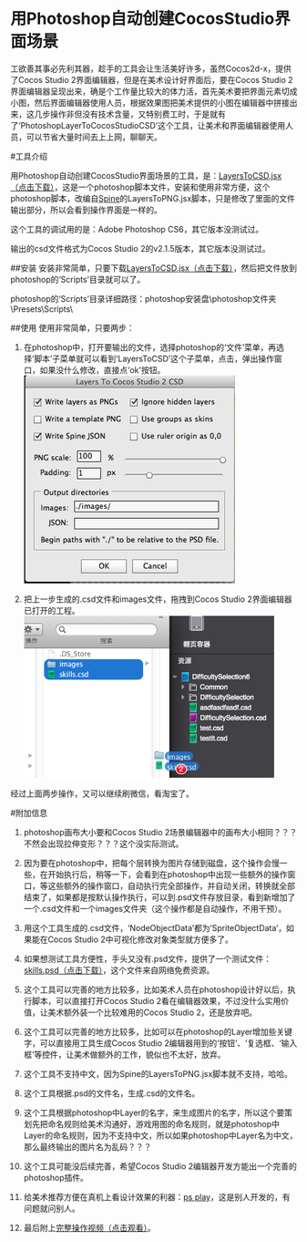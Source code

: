# 用Photoshop自动创建CocosStudio界面场景

工欲善其事必先利其器，趁手的工具会让生活美好许多，虽然Cocos2d-x，提供了Cocos Studio 2界面编辑器，但是在美术设计好界面后，要在Cocos Studio 2界面编辑器呈现出来，确是个工作量比较大的体力活，首先美术要把界面元素切成小图，然后界面编辑器使用人员，根据效果图把美术提供的小图在编辑器中拼接出来，这几步操作非但没有技术含量，又特别费工时，于是就有了‘PhotoshopLayerToCocosStudioCSD’这个工具，让美术和界面编辑器使用人员，可以节省大量时间去上上网，聊聊天。

#工具介绍

用Photoshop自动创建CocosStudio界面场景的工具，是：[LayersToCSD.jsx（点击下载）](https://github.com/sunjianhua/PhotoshopLayerToCocosStudioCSD/releases/download/1.0/LayersToCSD.jsx)，这是一个photoshop脚本文件，安装和使用非常方便，这个photoshop脚本，改编自[Spine](www.esotericsoftware.com)的LayersToPNG.jsx脚本，只是修改了里面的文件输出部分，所以会看到操作界面是一样的。

这个工具的调试用的是：Adobe Photoshop CS6，其它版本没测试过。

输出的csd文件格式为Cocos Studio 2的v2.1.5版本，其它版本没测试过。

##安装
安装非常简单，只要下载[LayersToCSD.jsx（点击下载）](https://github.com/sunjianhua/PhotoshopLayerToCocosStudioCSD/releases/download/1.0/LayersToCSD.jsx)，然后把文件放到photoshop的‘Scripts’目录就可以了。

photoshop的‘Scripts’目录详细路径：photoshop安装盘\photoshop文件夹\Presets\Scripts\

##使用
使用非常简单，只要两步：

1. 在photoshop中，打开要输出的文件，选择photoshop的‘文件’菜单，再选择‘脚本’子菜单就可以看到‘LayersToCSD’这个子菜单，点击，弹出操作窗口，如果没什么修改，直接点‘ok'按钮。</br>![image](README/show1.png)

2. 把上一步生成的.csd文件和images文件，拖拽到Cocos Studio 2界面编辑器已打开的工程。</br>![image](README/show2.png)

经过上面两步操作，又可以继续刷微信，看淘宝了。

#附加信息
1. photoshop画布大小要和Cocos Studio 2场景编辑器中的画布大小相同？？？不然会出现拉伸变形？？？这个没实际测试。

2. 因为要在photoshop中，把每个层转换为图片存储到磁盘，这个操作会慢一些，在开始执行后，稍等一下，会看到在photoshop中出现一些额外的操作窗口，等这些额外的操作窗口，自动执行完全部操作，并自动关闭，转换就全部结束了，如果都是按默认操作执行，可以到.psd文件存放目录，看到新增加了一个.csd文件和一个images文件夹（这个操作都是自动操作，不用干预）。

3. 用这个工具生成的.csd文件，‘NodeObjectData’都为’SpriteObjectData‘，如果能在Cocos Studio 2中可视化修改对象类型就方便多了。

4. 如果想测试工具方便性，手头又没有.psd文件，提供了一个测试文件：[skills.psd（点击下载）](https://github.com/sunjianhua/PhotoshopLayerToCocosStudioCSD/blob/master/skills.psd)，这个文件来自网络免费资源。

5. 这个工具可以完善的地方比较多，比如美术人员在photoshop设计好以后，执行脚本，可以直接打开Cocos Studio 2看在编辑器效果，不过没什么实用价值，让美术额外装一个比较难用的Cocos Studio 2，还是放弃吧。

6. 这个工具可以完善的地方比较多，比如可以在photoshop的Layer增加些关键字，可以直接用工具生成Cocos Studio 2编辑器用到的‘按钮’、‘复选框、‘输入框’等控件，让美术做额外的工作，貌似也不太好，放弃。

7. 这个工具不支持中文，因为Spine的LayersToPNG.jsx脚本就不支持，哈哈。

8. 这个工具根据.psd的文件名，生成.csd的文件名。

9. 这个工具根据photoshop中Layer的名字，来生成图片的名字，所以这个要策划先把命名规则给美术沟通好，游戏用图的命名规则，就是photoshop中Layer的命名规则，因为不支持中文，所以如果photoshop中Layer名为中文，那么最终输出的图片名为乱码？？？

10. 这个工具可能没后续完善，希望Cocos Studio 2编辑器开发方能出一个完善的photoshop插件。

11. 给美术推荐方便在真机上看设计效果的利器：[ps play](http://isux.tencent.com/app/psplay)，这是别人开发的，有问题就问别人。

12. 最后附上[完整操作视频（点击观看）](http://)。

